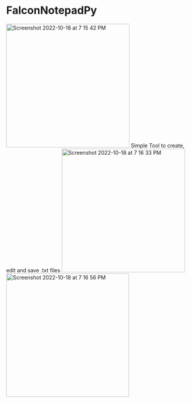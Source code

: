 # FalconNotepadPy
<img width="330" alt="Screenshot 2022-10-18 at 7 15 42 PM" src="https://user-images.githubusercontent.com/54342280/196447583-58a03ea9-8f3b-425b-bf1c-99f24bcc9dcd.png">
Simple Tool to create, edit and save .txt files
<img width="330" alt="Screenshot 2022-10-18 at 7 16 33 PM" src="https://user-images.githubusercontent.com/54342280/196447759-eb8229a2-72b7-492d-8b10-cb9a1da6ccec.png">
<img width="329" alt="Screenshot 2022-10-18 at 7 16 56 PM" src="https://user-images.githubusercontent.com/54342280/196447857-bfb2288e-8bba-4a7b-831d-ef1185772b8d.png">
